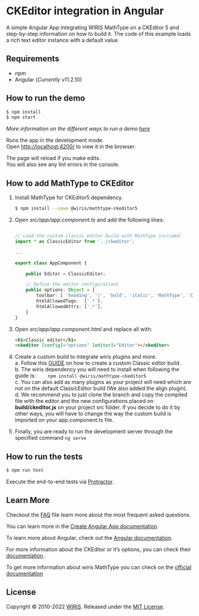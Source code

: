 # CKEditor integration in Angular

A simple Angular App integrating WIRIS MathType on a CKEditor 5 and step-by-step information on how to build it. The code of this example loads a rich text editor instance with a default value.

## Requirements

- npm
- Angular (_Currently_ v11.2.10)

## How to run the demo

```sh
$ npm install
$ npm start
```

_More information on the different ways to run a demo [here](../../README.md)_

Runs the app in the development mode.<br />
Open [http://localhost:4200/](http://localhost:4200/) to view it in the browser.

The page will reload if you make edits.<br />
You will also see any lint errors in the console.

## How to add MathType to CKEditor

1. Install MathType for CKEditor5 dependency.

   ```sh
   $ npm install --save @wiris/mathtype-ckeditor5
   ```

2. Open _src/app/app.component.ts_ and add the following lines:

   ```ts

   // Load the custom classic editor build with MathType included.
   import * as ClassicEditor from '../ckeditor';

   ...

   export class AppComponent {

       public Editor = ClassicEditor;

       // Define the editor configurations
       public options: Object = {
           toolbar: [ 'heading', '|', 'bold', 'italic', 'MathType', 'ChemType', 'alignment' ],
           htmlAllowedTags:  ['.*'],
           htmlAllowedAttrs: ['.*'],
       }
   }
   ```

3. Open _src/app/app.component.html_ and replace all with:

   ```html
   <h1>Classic editor</h1>
   <ckeditor [config]="options" [editor]="Editor"></ckeditor>
   ```

4. Create a custom build to integrate wiris plugins and more. <br>
   a. Follow this [GUIDE](https://ckeditor.com/docs/ckeditor5/latest/builds/guides/development/custom-builds.html) on how to create a custom Classic editor build. <br>
   b. The wiris dependency you will need to install when following the guide is:
   `    npm install @wiris/mathtype-ckeditor5` <br>
   c. You can also add as many plugins as your project will need which are not on the default ClassicEditor build (We also added the align plugin). <br>
   d. We recommend you to just clone the branch and copy the compiled file with the editor and the new configurations placed on **build/ckeditor.js** on your project src folder. If you decide to do it by other ways, you will have to change the way the custom build is imported on your app.component.ts file.

5. Finally, you are ready to run the development server through the specified command `ng serve`

## How to run the tests

```sh
$ npm run test
```

Execute the end-to-end tests via [Protractor](http://www.protractortest.org/).

## Learn More

Checkout the [FAQ](FAQs.md) file learn more about the most frequent asked questions.

You can learn more in the [Create Angular App documentation](https://angular.io/cli/new).

To learn more about Angular, check out the [Angular documentation](https://angular.io/).

For more information about the CKEditor or it’s options, you can check their [documentation](https://ckeditor.com/docs/ckeditor5/latest/builds/guides/integration/frameworks/angular.html).

To get more information about wiris MathType you can check on the [official documentation](http://www.wiris.com/mathtype)

## License

Copyright © 2010-2022 [WIRIS](http://www.wiris.com). Released under the [MIT License](../../../LICENSE).

